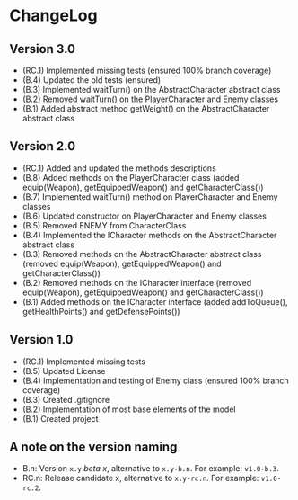 ChangeLog
=========

Version 3.0
-----------
- (RC.1) Implemented missing tests (ensured 100% branch coverage)
- (B.4) Updated the old tests (ensured)
- (B.3) Implemented waitTurn() on the AbstractCharacter abstract class
- (B.2) Removed waitTurn() on the PlayerCharacter and Enemy classes
- (B.1) Added abstract method getWeight() on the AbstractCharacter abstract class

Version 2.0
-----------
- (RC.1) Added and updated the methods descriptions
- (B.8) Added methods on the PlayerCharacter class (added equip(Weapon), getEquippedWeapon() and getCharacterClass())
- (B.7) Implemented waitTurn() method on PlayerCharacter and Enemy classes
- (B.6) Updated constructor on PlayerCharacter and Enemy classes 
- (B.5) Removed ENEMY from CharacterClass
- (B.4) Implemented the ICharacter methods on the AbstractCharacter abstract class
- (B.3) Removed methods on the AbstractCharacter abstract class (removed equip(Weapon), getEquippedWeapon() and getCharacterClass())
- (B.2) Removed methods on the ICharacter interface (removed equip(Weapon), getEquippedWeapon() and getCharacterClass())
- (B.1) Added methods on the ICharacter interface (added addToQueue(), getHealthPoints() and getDefensePoints())

Version 1.0
-----------
- (RC.1) Implemented missing tests
- (B.5) Updated License
- (B.4) Implementation and testing of Enemy class (ensured 100% branch coverage)
- (B.3) Created .gitignore
- (B.2) Implementation of most base elements of the model
- (B.1) Created project

A note on the version naming
----------------------------
- B.n: Version ``x.y`` _beta x_, alternative to ``x.y-b.n``.
  For example: ``v1.0-b.3``.
- RC.n: Release candidate x, alternative to ``x.y-rc.n``.
  For example: ``v1.0-rc.2``.